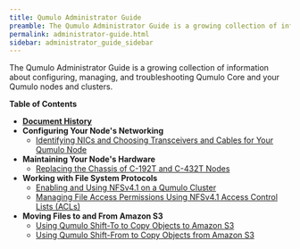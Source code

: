 ```yaml
---
title: Qumulo Administrator Guide
preamble: The Qumulo Administrator Guide is a growing collection of information about configuring, managing, and troubleshooting Qumulo Core and your Qumulo nodes and clusters.
permalink: administrator-guide.html
sidebar: administrator_guide_sidebar
---
```


The Qumulo Administrator Guide is a growing collection of information about configuring, managing, and troubleshooting Qumulo Core and your Qumulo nodes and clusters.

**Table of Contents**
* **[Document History](/administrator-guide-document-history.md)**
* **Configuring Your Node's Networking**
  * [Identifying NICs and Choosing Transceivers and Cables for Your Qumulo Node](/nics-transceivers-cables.md)
* **Maintaining Your Node's Hardware**
  * [Replacing the Chassis of C-192T and C-432T Nodes](/c-192t-c-432t-chassis-replacement.md)
* **Working with File System Protocols**
  * [Enabling and Using NFSv4.1 on a Qumulo Cluster](/nfsv4.1-enabling-using.md)
  * [Managing File Access Permissions Using NFSv4.1 Access Control Lists (ACLs)](/nfsv4.1-auth-sys-acls.md)
* **Moving Files to and From Amazon S3**
  * [Using Qumulo Shift-To to Copy Objects to Amazon S3](/shift-to-s3.md)
  * [Using Qumulo Shift-From to Copy Objects from Amazon S3](/shift-from-s3.md)
